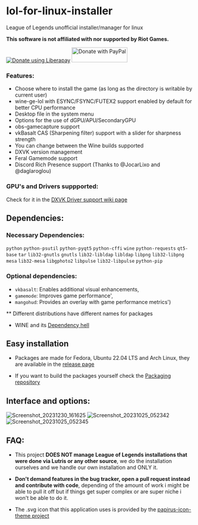 # lol-for-linux-installer

League of Legends unofficial installer/manager for linux

<b>This software is not affiliated with nor supported by Riot Games.</b>

<noscript><a href="https://liberapay.com/kassindornelles/donate"><img alt="Donate using Liberapay" src="https://liberapay.com/assets/widgets/donate.svg"></a></noscript> <a href="https://www.paypal.com/donate/?hosted_button_id=UMJWYGDH2RC7E"><img src="https://github.com/andreostrovsky/donate-with-paypal/blob/master/grey.svg" alt="Donate with PayPal" width="150" height="40"></a>

### Features:
- Choose where to install the game (as long as the directory is writable by current user)
- wine-ge-lol with ESYNC/FSYNC/FUTEX2 support enabled by default for better CPU performance
- Desktop file in the system menu
- Options for the use of dGPU/APU/SecondaryGPU
- obs-gamecapture support
- vkBasalt CAS (Sharpening filter) support with a slider for sharpness strength
- You can change between the Wine builds supported
- DXVK version management
- Feral Gamemode support
- Discord Rich Presence support (Thanks to @JocarLixo and @daglaroglou)

### GPU's and Drivers suppported:
Check for it in the [DXVK Driver support wiki page](https://github.com/doitsujin/dxvk/wiki/Driver-support)


## <a name="dependencies"></a> Dependencies:

### Necessary Dependencies:

`python` `python-psutil` `python-pyqt5` `python-cffi` `wine` `python-requests` `qt5-base` `tar` `lib32-gnutls` `gnutls` `lib32-libldap` `libldap` `libpng` `lib32-libpng` `mesa` `lib32-mesa` `libgphoto2` `libpulse` `lib32-libpulse` `python-pip`

### Optional dependencies:

- `vkbasalt`: Enables additional visual enhancements, 
- `gamemode`: Improves game performance', 
- `mangohud`: Provides an overlay with game performance metrics')

 ** Different distributions have different names for packages
   
- WINE and its [Dependency hell](https://www.gloriouseggroll.tv/how-to-get-out-of-wine-dependency-hell/)


## Easy installation
- Packages are made for Fedora, Ubuntu 22.04 LTS and Arch Linux, they are available in the [release page](https://github.com/kassindornelles/lol-for-linux-installer/releases)

- If you want to build the packages yourself check the [Packaging repository](https://github.com/kassindornelles/lol-for-linux-installer-packages)



## Interface and options:
![Screenshot_20231230_161625](https://github.com/kassindornelles/lol-for-linux-installer/assets/40970965/7d437423-7515-4c20-9208-4d9c44f7e92d)
![Screenshot_20231025_052342](https://github.com/kassindornelles/lol-for-linux-installer/assets/40970965/85af2e29-3258-4d88-b174-a52b9ef47cb7)
![Screenshot_20231025_052345](https://github.com/kassindornelles/lol-for-linux-installer/assets/40970965/a79f7992-442a-41ed-8e22-a8bca3e736a5)

## FAQ:

- This project <b>DOES NOT manage League of Legends installations that were done via Lutris or any other source</b>, we do the installation ourselves and we handle our own installation and ONLY it.

- <b> Don't demand features in the bug tracker, open a pull request instead and contribute with code</b>, depending of the amount of work i might be able to pull it off but if things get super complex or are super niche i won't be able to do it.

- The .svg icon that this application uses is provided by the [papirus-icon-theme project](https://github.com/PapirusDevelopmentTeam/papirus-icon-theme)


